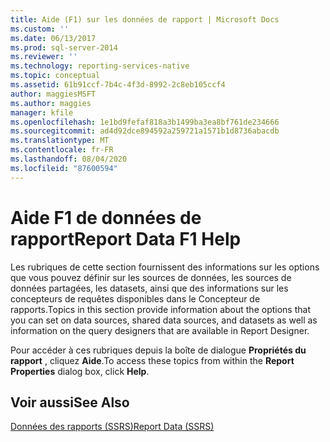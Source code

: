 ```yaml
---
title: Aide (F1) sur les données de rapport | Microsoft Docs
ms.custom: ''
ms.date: 06/13/2017
ms.prod: sql-server-2014
ms.reviewer: ''
ms.technology: reporting-services-native
ms.topic: conceptual
ms.assetid: 61b91ccf-7b4c-4f3d-8992-2c8eb105ccf4
author: maggiesMSFT
ms.author: maggies
manager: kfile
ms.openlocfilehash: 1e1bd9fefaf818a3b1499ba3ea8bf761de234666
ms.sourcegitcommit: ad4d92dce894592a259721a1571b1d8736abacdb
ms.translationtype: MT
ms.contentlocale: fr-FR
ms.lasthandoff: 08/04/2020
ms.locfileid: "87600594"
---
```

# <a name="report-data-f1-help"></a><span data-ttu-id="48f28-102">Aide F1 de données de rapport</span><span class="sxs-lookup"><span data-stu-id="48f28-102">Report Data F1 Help</span></span>
  <span data-ttu-id="48f28-103">Les rubriques de cette section fournissent des informations sur les options que vous pouvez définir sur les sources de données, les sources de données partagées, les datasets, ainsi que des informations sur les concepteurs de requêtes disponibles dans le Concepteur de rapports.</span><span class="sxs-lookup"><span data-stu-id="48f28-103">Topics in this section provide information about the options that you can set on data sources, shared data sources, and datasets as well as information on the query designers that are available in Report Designer.</span></span>  
  
 <span data-ttu-id="48f28-104">Pour accéder à ces rubriques depuis la boîte de dialogue **Propriétés du rapport** , cliquez **Aide**.</span><span class="sxs-lookup"><span data-stu-id="48f28-104">To access these topics from within the **Report Properties** dialog box, click **Help**.</span></span>  
  
## <a name="see-also"></a><span data-ttu-id="48f28-105">Voir aussi</span><span class="sxs-lookup"><span data-stu-id="48f28-105">See Also</span></span>  
 [<span data-ttu-id="48f28-106">Données des rapports &#40;SSRS&#41;</span><span class="sxs-lookup"><span data-stu-id="48f28-106">Report Data &#40;SSRS&#41;</span></span>](report-data/report-data-ssrs.md)  
  
  
